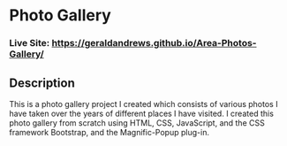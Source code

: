 # Photo Gallery
### Live Site: https://geraldandrews.github.io/Area-Photos-Gallery/

## Description
This is a photo gallery project I created which consists of various photos I have taken over the years of different places I have visited. I created this photo gallery from scratch using HTML, CSS, JavaScript, and the CSS framework Bootstrap, and the Magnific-Popup plug-in.
